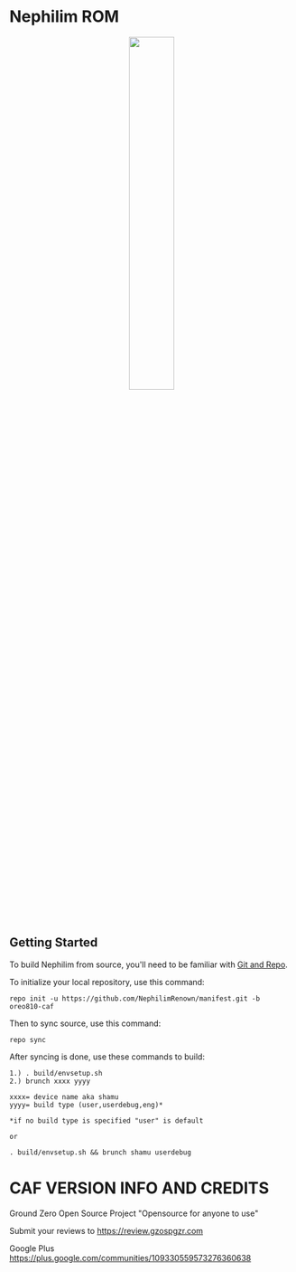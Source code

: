 # Nephilim ROM

[<center><img src="https://lh3.googleusercontent.com/-6L7UueFqx8E/AAAAAAAAAAI/AAAAAAAAAA8/skAr5QExCGs/w360-h203-p-rw/photo.jpg" height="40%" width="40%;"/></center>](https://plus.google.com/u/0/communities/104401050580313496153)

Getting Started
---------------

To build Nephilim from source, you'll need to be familiar with
[Git and Repo](http://source.android.com/download/using-repo).

To initialize your local repository, use this command:

	repo init -u https://github.com/NephilimRenown/manifest.git -b oreo810-caf

Then to sync source, use this command:

	repo sync

After syncing is done, use these commands to build:

    1.) . build/envsetup.sh
    2.) brunch xxxx yyyy
    
    xxxx= device name aka shamu
    yyyy= build type (user,userdebug,eng)*

    *if no build type is specified "user" is default

    or
   
    . build/envsetup.sh && brunch shamu userdebug

# CAF VERSION INFO AND CREDITS #

Ground Zero Open Source Project 
"Opensource for anyone to use"

Submit your reviews to https://review.gzospgzr.com

Google Plus
https://plus.google.com/communities/109330559573276360638
